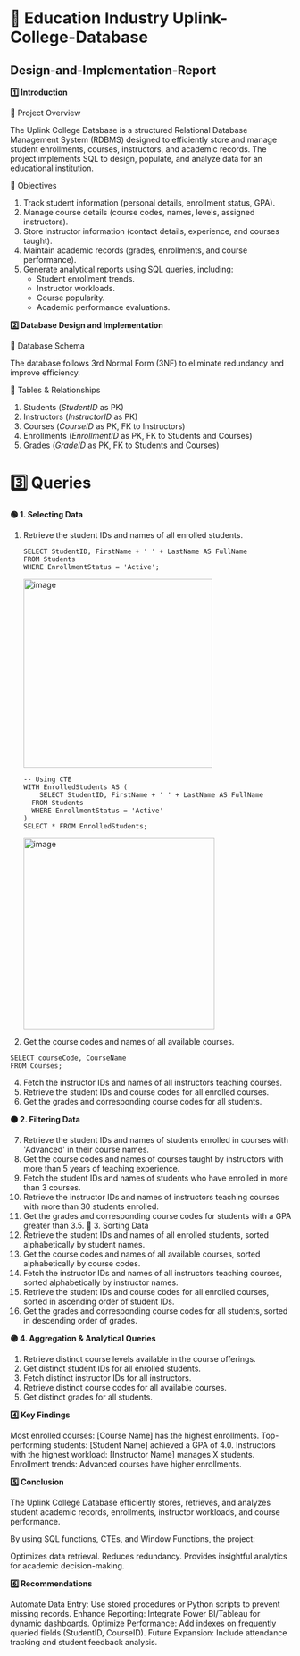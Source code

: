 #  📌 Education Industry Uplink-College-Database

## Design-and-Implementation-Report

**1️⃣ Introduction**

📌 Project Overview

  The Uplink College Database is a structured Relational Database Management System (RDBMS) designed to efficiently store and manage student enrollments, courses, instructors, and academic records. The project implements SQL to design, populate, and analyze data for an   
  educational institution.

📌 Objectives
  1. Track student information (personal details, enrollment status, GPA).
  2. Manage course details (course codes, names, levels, assigned instructors).
  3. Store instructor information (contact details, experience, and courses taught).
  4. Maintain academic records (grades, enrollments, and course performance).
  5. Generate analytical reports using SQL queries, including:
      - Student enrollment trends.
      - Instructor workloads.
      - Course popularity.
      - Academic performance evaluations.

**2️⃣ Database Design and Implementation**

📌 Database Schema

  The database follows 3rd Normal Form (3NF) to eliminate redundancy and improve efficiency.

🔹 Tables & Relationships
  1. Students (*StudentID* as PK)
  2. Instructors (*InstructorID* as PK)
  3. Courses (*CourseID* as PK, FK to Instructors)
  4. Enrollments (*EnrollmentID* as PK, FK to Students and Courses)
  5. Grades (*GradeID* as PK, FK to Students and Courses)


# 3️⃣ **Queries**

**🟢 1. Selecting Data**

1. Retrieve the student IDs and names of all enrolled students.

    ```
    SELECT StudentID, FirstName + ' ' + LastName AS FullName 
    FROM Students 
    WHERE EnrollmentStatus = 'Active';
    ```
    <img width="338" alt="image" src="https://github.com/user-attachments/assets/cf837a95-4389-4688-9b82-03b8ba5c9acd" />

    ```
    -- Using CTE
    WITH EnrolledStudents AS (
        SELECT StudentID, FirstName + ' ' + LastName AS FullName
      FROM Students
      WHERE EnrollmentStatus = 'Active'
    )
    SELECT * FROM EnrolledStudents;
    ```
    <img width="342" alt="image" src="https://github.com/user-attachments/assets/46b022ab-c546-47e1-b726-365dca22dd62" />

2.	Get the course codes and names of all available courses.

   ```
  SELECT courseCode, CourseName
  FROM Courses;
  ```
  

4.	Fetch the instructor IDs and names of all instructors teaching courses.
5.	Retrieve the student IDs and course codes for all enrolled courses.
6.	Get the grades and corresponding course codes for all students.

   
**🟠 2. Filtering Data**

7. Retrieve the student IDs and names of students enrolled in courses with 'Advanced' in their course names.
8.	Get the course codes and names of courses taught by instructors with more than 5 years of teaching experience.
9.	Fetch the student IDs and names of students who have enrolled in more than 3 courses.
10.	Retrieve the instructor IDs and names of instructors teaching courses with more than 30 students enrolled.
11.	Get the grades and corresponding course codes for students with a GPA greater than 3.5.
🔵 3. Sorting Data
1.	Retrieve the student IDs and names of all enrolled students, sorted alphabetically by student names.
2.	Get the course codes and names of all available courses, sorted alphabetically by course codes.
3.	Fetch the instructor IDs and names of all instructors teaching courses, sorted alphabetically by instructor names.
4.	Retrieve the student IDs and course codes for all enrolled courses, sorted in ascending order of student IDs.
5.	Get the grades and corresponding course codes for all students, sorted in descending order of grades.
   
**🟣 4. Aggregation & Analytical Queries**
1.	Retrieve distinct course levels available in the course offerings.
2.	Get distinct student IDs for all enrolled students.
3.	Fetch distinct instructor IDs for all instructors.
4.	Retrieve distinct course codes for all available courses.
5.	Get distinct grades for all students.

**4️⃣ Key Findings**

Most enrolled courses: [Course Name] has the highest enrollments.
Top-performing students: [Student Name] achieved a GPA of 4.0.
Instructors with the highest workload: [Instructor Name] manages X students.
Enrollment trends: Advanced courses have higher enrollments.

**5️⃣ Conclusion**

The Uplink College Database efficiently stores, retrieves, and analyzes student academic records, enrollments, instructor workloads, and course performance.

By using SQL functions, CTEs, and Window Functions, the project:

Optimizes data retrieval.
Reduces redundancy.
Provides insightful analytics for academic decision-making.

**6️⃣ Recommendations**

Automate Data Entry: Use stored procedures or Python scripts to prevent missing records.
Enhance Reporting: Integrate Power BI/Tableau for dynamic dashboards.
Optimize Performance: Add indexes on frequently queried fields (StudentID, CourseID).
Future Expansion: Include attendance tracking and student feedback analysis.




























